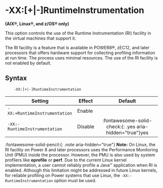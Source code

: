 <!--
* Copyright (c) 2017, 2025 IBM Corp. and others
*
* This program and the accompanying materials are made
* available under the terms of the Eclipse Public License 2.0
* which accompanies this distribution and is available at
* https://www.eclipse.org/legal/epl-2.0/ or the Apache
* License, Version 2.0 which accompanies this distribution and
* is available at https://www.apache.org/licenses/LICENSE-2.0.
*
* This Source Code may also be made available under the
* following Secondary Licenses when the conditions for such
* availability set forth in the Eclipse Public License, v. 2.0
* are satisfied: GNU General Public License, version 2 with
* the GNU Classpath Exception [1] and GNU General Public
* License, version 2 with the OpenJDK Assembly Exception [2].
*
* [1] https://www.gnu.org/software/classpath/license.html
* [2] https://openjdk.org/legal/assembly-exception.html
*
* SPDX-License-Identifier: EPL-2.0 OR Apache-2.0 OR GPL-2.0-only WITH Classpath-exception-2.0 OR GPL-2.0-only WITH OpenJDK-assembly-exception-1.0
-->

# -XX:\[+|-\]RuntimeInstrumentation  

**(AIX&reg;, Linux&reg;, and z/OS&reg; only)**

This option controls the use of the Runtime Instrumentation (RI) facility in the virtual machines that support it.

The RI facility is a feature that is available in POWER8&reg;, zEC12, and later processors that offers hardware support for collecting profiling information at run time. The process uses minimal resources. The use of the RI facility is not enabled by default.

## Syntax

        -XX:[+|-]RuntimeInstrumentation

| Setting                       | Effect  | Default                                                                            |
|-------------------------------|---------|:----------------------------------------------------------------------------------:|
| `-XX:+RuntimeInstrumentation` | Enable  |                                                                                    |
| `-XX:-RuntimeInstrumentation` | Disable |  :fontawesome-solid-check:{: .yes aria-hidden="true"}<span class="sr-only">yes</span>|


:fontawesome-solid-pencil:{: .note aria-hidden="true"} **Note:** On Linux, the RI facility on Power 8 and later processors uses the Performance Monitoring Unit (PMU) inside the processor. However, the PMU is also used by system profilers like **oprofile** or **perf**. Due to the current Linux kernel implementation, a user cannot reliably profile a Java&trade; application when RI is enabled. Although this limitation might be addressed in future Linux kernels, for reliable profiling on Power systems that use Linux, the `-XX:-RuntimeInstrumentation` option must be used.


<!-- ==== END OF TOPIC ==== xxruntimeinstrumentation.md ==== -->
